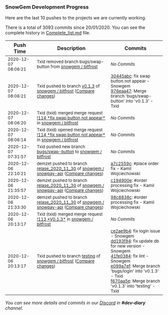 
### SnowGem Development Progress

Here are the last 10 pushes to the projects we are currently working.

There is a total of 3093 commits since 20/01/2020. You can see the complete history in
 [Complete_list.md](Complete_list.md) file.

| Push Time | Description | Commits |
| --- | --- | --- |
| <sub>2020-12-07 08:06:21</sub> | <sub>Txid removed branch bugs/swap-button from [snowgem / bitfrost](https://gitlab.com/snowgem/bitfrost)</sub> | <sub>_No Commits_</sub> |
| <sub>2020-12-07 08:06:21</sub> | <sub>Txid pushed to branch [v0\.1\.3](https://gitlab.com/snowgem/bitfrost/commits/v0.1.3) of [snowgem / bitfrost](https://gitlab.com/snowgem/bitfrost) ([Compare changes](https://gitlab.com/snowgem/bitfrost/compare/e099a7ef4fac4ed76164829ab4d23251d17cf468...976eaa47b4ab7e56471ec5194541924873e58153))</sub> | <sub>[30445abc](https://gitlab.com/snowgem/bitfrost/-/commit/30445abc90ce779c5902db936e57bb984a801600): fix swap button not appear - Snowgem<br>[976eaa47](https://gitlab.com/snowgem/bitfrost/-/commit/976eaa47b4ab7e56471ec5194541924873e58153): Merge branch 'bugs/swap-button' into 'v0.1.3' - Txid</sub> |
| <sub>2020-12-07 08:06:20</sub> | <sub>Txid (txid) merged merge request [\!114 \*fix swap button not appear\*](https://gitlab.com/snowgem/bitfrost/-/merge_requests/114) in [snowgem / bitfrost](https://gitlab.com/snowgem/bitfrost)</sub> | <sub>_No Commits_</sub> |
| <sub>2020-12-07 08:06:14</sub> | <sub>Txid (txid) opened merge request [\!114 \*fix swap button not appear\*](https://gitlab.com/snowgem/bitfrost/-/merge_requests/114) in [snowgem / bitfrost](https://gitlab.com/snowgem/bitfrost)</sub> | <sub>_No Commits_</sub> |
| <sub>2020-12-07 07:31:57</sub> | <sub>Txid pushed new branch [bugs/swap\-button](https://gitlab.com/snowgem/bitfrost/commits/bugs/swap-button) to [snowgem / bitfrost](https://gitlab.com/snowgem/bitfrost)</sub> | <sub>_No Commits_</sub> |
| <sub>2020-12-06 22:10:21</sub> | <sub>demzet pushed to branch [relase\_2020\_11\_30](https://gitlab.com/snowgem/snowpay-api/commits/relase_2020_11_30) of [snowgem / snowpay\-api](https://gitlab.com/snowgem/snowpay-api) ([Compare changes](https://gitlab.com/snowgem/snowpay-api/compare/c194900e8a1dbc9a8503959f47ded00ff781d002...a7c2559c22f99461c9541657e0ff98e9c9e91ed3))</sub> | <sub>[a7c2559c](https://gitlab.com/snowgem/snowpay-api/-/commit/a7c2559c22f99461c9541657e0ff98e9c9e91ed3): #place order fix - Kamil Wojciechowski</sub> |
| <sub>2020-12-06 21:35:57</sub> | <sub>demzet pushed to branch [relase\_2020\_11\_30](https://gitlab.com/snowgem/snowpay-api/commits/relase_2020_11_30) of [snowgem / snowpay\-api](https://gitlab.com/snowgem/snowpay-api) ([Compare changes](https://gitlab.com/snowgem/snowpay-api/compare/98c8838c7fedd39443088eeacf1006f90d25fe42...c194900e8a1dbc9a8503959f47ded00ff781d002))</sub> | <sub>[c194900e](https://gitlab.com/snowgem/snowpay-api/-/commit/c194900e8a1dbc9a8503959f47ded00ff781d002): #order processing fix - Kamil Wojciechowski</sub> |
| <sub>2020-12-06 21:33:30</sub> | <sub>demzet pushed to branch [relase\_2020\_11\_30](https://gitlab.com/snowgem/snowpay-api/commits/relase_2020_11_30) of [snowgem / snowpay\-api](https://gitlab.com/snowgem/snowpay-api) ([Compare changes](https://gitlab.com/snowgem/snowpay-api/compare/744d0519e97f47c5ab3b7b89e3b2300c664e7e65...98c8838c7fedd39443088eeacf1006f90d25fe42))</sub> | <sub>[98c8838c](https://gitlab.com/snowgem/snowpay-api/-/commit/98c8838c7fedd39443088eeacf1006f90d25fe42): #order processing fix - Kamil Wojciechowski</sub> |
| <sub>2020-12-06 20:13:17</sub> | <sub>Txid (txid) merged merge request [\!113 \*V0\.1\.3\*](https://gitlab.com/snowgem/bitfrost/-/merge_requests/113) in [snowgem / bitfrost](https://gitlab.com/snowgem/bitfrost)</sub> | <sub>_No Commits_</sub> |
| <sub>2020-12-06 20:13:17</sub> | <sub>Txid pushed to branch [testing](https://gitlab.com/snowgem/bitfrost/commits/testing) of [snowgem / bitfrost](https://gitlab.com/snowgem/bitfrost) ([Compare changes](https://gitlab.com/snowgem/bitfrost/compare/641a479905c50ae84ace64ebf8eb3ab1ad9e8bdc...f670aa5eb361245beba494015ebb573f31cca598))</sub> | <sub>[ce2ae9b4](https://gitlab.com/snowgem/bitfrost/-/commit/ce2ae9b4ea4b9667c50551077195541031f40031): fix login issue - Snowgem<br>[dd193f94](https://gitlab.com/snowgem/bitfrost/-/commit/dd193f94d301991d3b93c4e56f5c84ed814b0d71): fix update db for new version - Snowgem<br>[41fe0384](https://gitlab.com/snowgem/bitfrost/-/commit/41fe0384f09405fe10cb4f087f201f4789c132a4): fix lint - Snowgem<br>[e099a7ef](https://gitlab.com/snowgem/bitfrost/-/commit/e099a7ef4fac4ed76164829ab4d23251d17cf468): Merge branch 'bugs/login' into 'v0.1.3' - Txid<br>[f670aa5e](https://gitlab.com/snowgem/bitfrost/-/commit/f670aa5eb361245beba494015ebb573f31cca598): Merge branch 'v0.1.3' into 'testing' - Txid</sub> |

_You can see more details and commits in our [Discord](https://discord.gg/zumGnbg) in **#dev-diary** channel._
